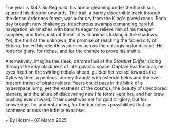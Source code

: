 
The year is 1347.  Sir Reginald, his armor gleaming under the harsh sun, spurred his destrier onwards.  The trail, a barely discernible track through the dense Ardennes forest, was a far cry from the King's paved roads.  Each day brought new challenges: treacherous swamps demanding careful navigation, skirmishes with bandits eager to relieve him of his meager supplies, and the constant threat of wild animals lurking in the shadows. Yet, the thrill of the unknown, the promise of reaching the fabled city of Eldoria, fueled his relentless journey across the unforgiving landscape.  He rode for glory, for riches, and for the chance to prove his mettle.

Alternatively, imagine the sleek, chrome hull of the *Stardust Drifter* slicing through the inky blackness of intergalactic space.  Captain Eva Rostova, her eyes fixed on the swirling nebula ahead, guided her vessel towards the Xylos system, a perilous journey fraught with asteroid fields and the ever-present threat of pirate raiders.  Years could pass in the blink of a hyperspace jump, yet the vastness of the cosmos, the beauty of unexplored planets, and the allure of discovering new life forms kept her, and her crew, pushing ever onward.  Their quest was not for gold or glory, but for knowledge, for understanding, for the boundless possibilities that lay scattered across the infinite expanse.

~ By Hozmi - 07 March 2025
